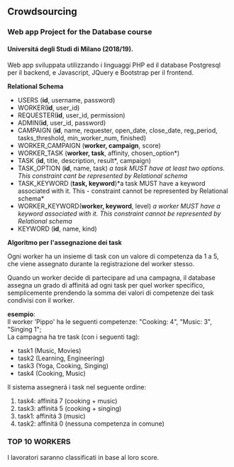 ## Crowdsourcing
### Web app Project for the Database course
#### Universitá degli Studi di Milano (2018/19). 

Web app sviluppata utilizzando i linguaggi PHP ed il database Postgresql per il backend, e Javascript, JQuery e Bootstrap per il frontend.

<b>Relational Schema</b>
- USERS (<b>id</b>, username, password)
- WORKER(<b>id</b>, user_id)
- REQUESTER(<b>id</b>, user_id, permission)
- ADMIN(<b>id</b>, user_id, password)
- CAMPAIGN (<b>id</b>, name, requester, open_date, close_date, reg_period, tasks_threshold, min_worker_num, finished)
- WORKER_CAMPAIGN (<b>worker, campaign</b>, score)
- WORKER_TASK (<b>worker, task</b>, affinity, chosen_option*)
- TASK (<b>id</b>, title, description, result*, campaign)
- TASK_OPTION (<b>id</b>, name, task)
*a task MUST have at least two options. This constraint cant be represented by Relational schema*
- TASK_KEYWORD (<b>task, keyword</b>)\*a task MUST have a keyword associated with it. This - constraint cannot be represented by Relational schema*
- WORKER_KEYWORD(<b>worker, keyword</b>, level)
 *a worker MUST have a keyword associated with it. This  constraint cannot be represented by Relational schema*
- KEYWORD (<b>id</b>, name, kind)

<b> Algoritmo per l'assegnazione dei task</b>
<p> Ogni worker ha un insieme di task con un valore di competenza da 1 a 5, che viene assegnato durante la registrazione del worker stesso.

Quando un worker decide di partecipare ad una campagna, il database assegna un grado di affinitá ad ogni task per quel worker specifico, semplicemente prendendo la somma dei valori di competenze dei task condivisi con il worker.

<b>esempio</b>: \
Il worker 'Pippo' ha le seguenti competenze: "Cooking: 4", "Music: 3", "Singing 1"; \
La campagna ha tre task (con i seguenti tag):
- task1 (Music, Movies)
- task2 (Learning, Engineering)
- task3 (Yoga, Cooking, Singing)
- task4 (Cooking, Music)

Il sistema assegnerá i task nel seguente ordine:
1) task4: affinitá 7 (cooking + music)
2) task3: affinitá 5 (cooking + singing)
3) task1: affinitá 3 (music)
4) task2: affinitá 0 (nessuna competenza in comune)

### TOP 10 WORKERS
I lavoratori saranno classificati in base al loro score.
<!-- Se due worker hanno lo stesso punteggio, verrá scelto quello con più task eseguiti complessivamente.  -->